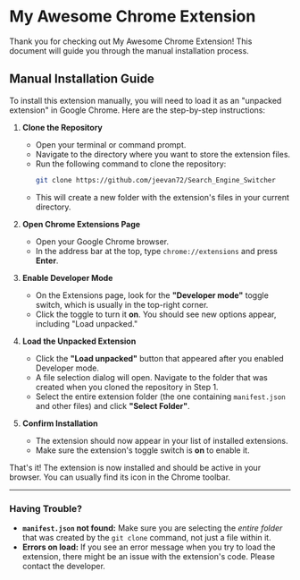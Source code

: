 # My Awesome Chrome Extension

Thank you for checking out My Awesome Chrome Extension! This document will guide you through the manual installation process.

## Manual Installation Guide

To install this extension manually, you will need to load it as an "unpacked extension" in Google Chrome. Here are the step-by-step instructions:

1.  **Clone the Repository**
    * Open your terminal or command prompt.
    * Navigate to the directory where you want to store the extension files.
    * Run the following command to clone the repository:
        ```bash
        git clone https://github.com/jeevan72/Search_Engine_Switcher
        ```
    * This will create a new folder with the extension's files in your current directory.

2.  **Open Chrome Extensions Page**
    * Open your Google Chrome browser.
    * In the address bar at the top, type `chrome://extensions` and press **Enter**.

3.  **Enable Developer Mode**
    * On the Extensions page, look for the **"Developer mode"** toggle switch, which is usually in the top-right corner.
    * Click the toggle to turn it **on**. You should see new options appear, including "Load unpacked."

4.  **Load the Unpacked Extension**
    * Click the **"Load unpacked"** button that appeared after you enabled Developer mode.
    * A file selection dialog will open. Navigate to the folder that was created when you cloned the repository in Step 1.
    * Select the entire extension folder (the one containing `manifest.json` and other files) and click **"Select Folder"**.

5.  **Confirm Installation**
    * The extension should now appear in your list of installed extensions.
    * Make sure the extension's toggle switch is **on** to enable it.

That's it! The extension is now installed and should be active in your browser. You can usually find its icon in the Chrome toolbar.

---

### Having Trouble?

* **`manifest.json` not found:** Make sure you are selecting the *entire folder* that was created by the `git clone` command, not just a file within it.
* **Errors on load:** If you see an error message when you try to load the extension, there might be an issue with the extension's code. Please contact the developer.
